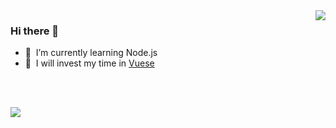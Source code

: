 
<img align="right" src="https://github-readme-stats.vercel.app/api?username=screetBloom&&show_icons=true&theme=github" />

### Hi there 👋

- 🌱 &nbsp;I’m currently learning Node.js
- 🦄 &nbsp;I will invest my time in [Vuese](https://github.com/vuese/vuese)


<br>
<br>

![](https://visitor-badge.glitch.me/badge?page_id=screetBloom.screetBloom)

<!--
**ankurk91/ankurk91** is a ✨ _special_ ✨ repository because its `README.md` (this file) appears on your GitHub profile.

Here are some ideas to get you started:

- 🔭 I’m currently working on ...
- 🌱 I’m currently learning ...
- 👯 I’m looking to collaborate on ...
- 🤔 I’m looking for help with ...
- 💬 Ask me about ...
- 📫 How to reach me: ...
- 😄 Pronouns: ...
- ⚡ Fun fact: ...
-->
